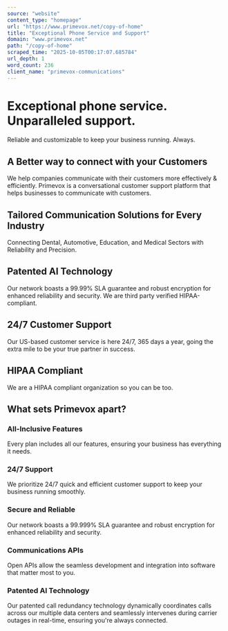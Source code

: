 ```yaml
---
source: "website"
content_type: "homepage"
url: "https://www.primevox.net/copy-of-home"
title: "Exceptional Phone Service and Support"
domain: "www.primevox.net"
path: "/copy-of-home"
scraped_time: "2025-10-05T00:17:07.685784"
url_depth: 1
word_count: 236
client_name: "primevox-communications"
---
```


# Exceptional phone service. Unparalleled support.

Reliable and customizable to keep your business running. Always.

## A Better way to connect with your Customers

We help companies communicate with their customers more effectively & efficiently. Primevox is a conversational customer support platform that helps businesses to communicate with customers.

## Tailored Communication Solutions for Every Industry

Connecting Dental, Automotive, Education, and Medical Sectors with Reliability and Precision.

## Patented AI Technology

Our network boasts a 99.99% SLA guarantee and robust encryption for enhanced reliability and security. We are third party verified HIPAA-compliant.

## 24/7 Customer Support

Our US-based customer service is here 24/7, 365 days a year, going the extra mile to be your true partner in success.

## HIPAA Compliant

We are a HIPAA compliant organization so you can be too.

## What sets Primevox apart?

### All-Inclusive Features

Every plan includes all our features, ensuring your business has everything it needs.

### 24/7 Support

We prioritize 24/7 quick and efficient customer support to keep your business running smoothly.

### Secure and Reliable

Our network boasts a 99.999% SLA guarantee and robust encryption for enhanced reliability and security.

### Communications APIs

Open APIs allow the seamless development and integration into software that matter most to you.

### Patented AI Technology

Our patented call redundancy technology dynamically coordinates calls across our multiple data centers and seamlessly intervenes during carrier outages in real-time, ensuring you're always connected.